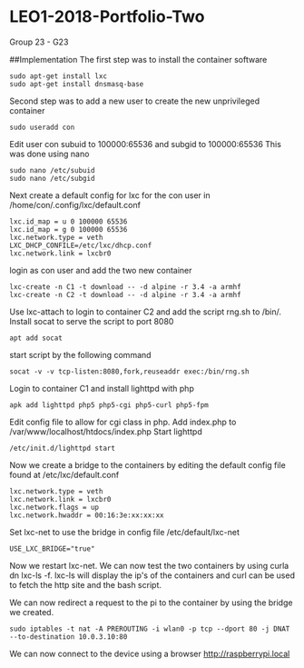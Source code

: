 # LEO1-2018-Portfolio-Two
Group 23 - G23

##Implementation
The first step was to install the container software
```
sudo apt-get install lxc
sudo apt-get install dnsmasq-base
```

Second step was to add a new user to create the new unprivileged container
```
sudo useradd con
```

Edit user con subuid to 100000:65536 and subgid to 100000:65536
This was done using nano
```
sudo nano /etc/subuid
sudo nano /etc/subgid
```

Next create a default config for lxc for the con user in /home/con/.config/lxc/default.conf
```
lxc.id_map = u 0 100000 65536
lxc.id_map = g 0 100000 65536
lxc.network.type = veth
LXC_DHCP_CONFILE=/etc/lxc/dhcp.conf
lxc.network.link = lxcbr0
```

login as con user and add the two new container
```
lxc-create -n C1 -t download -- -d alpine -r 3.4 -a armhf
lxc-create -n C2 -t download -- -d alpine -r 3.4 -a armhf
```

Use lxc-attach to login to container C2 and add the script rng.sh to /bin/.
Install socat to serve the script to port 8080
```
apt add socat
```

start script by the following command
```
socat -v -v tcp-listen:8080,fork,reuseaddr exec:/bin/rng.sh
```

Login to container C1 and install lighttpd with php
```
apk add lighttpd php5 php5-cgi php5-curl php5-fpm
```

Edit config file to allow for cgi class in php.
Add index.php to /var/www/localhost/htdocs/index.php
Start lighttpd
```
/etc/init.d/lighttpd start
```

Now we create a bridge to the containers by editing the default config file found at /etc/lxc/default.conf
```
lxc.network.type = veth
lxc.network.link = lxcbr0
lxc.network.flags = up
lxc.network.hwaddr = 00:16:3e:xx:xx:xx
```

Set lxc-net to use the bridge in config file /etc/default/lxc-net
```
USE_LXC_BRIDGE="true"
```

Now we restart lxc-net.
We can now test the two containers by using curla dn lxc-ls -f.
lxc-ls will display the ip's of the containers and curl can be used to fetch the http site and the bash script.

We can now redirect a request to the pi to the container by using the bridge we created.
```
sudo iptables -t nat -A PREROUTING -i wlan0 -p tcp --dport 80 -j DNAT --to-destination 10.0.3.10:80
```

We can now connect to the device using a browser http://raspberrypi.local